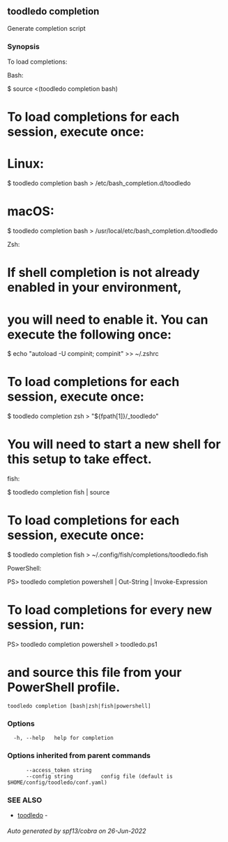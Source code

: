 ## toodledo completion

Generate completion script

### Synopsis

To load completions:

Bash:

  $ source <(toodledo completion bash)

  # To load completions for each session, execute once:
  # Linux:
  $ toodledo completion bash > /etc/bash_completion.d/toodledo
  # macOS:
  $ toodledo completion bash > /usr/local/etc/bash_completion.d/toodledo

Zsh:

  # If shell completion is not already enabled in your environment,
  # you will need to enable it.  You can execute the following once:

  $ echo "autoload -U compinit; compinit" >> ~/.zshrc

  # To load completions for each session, execute once:
  $ toodledo completion zsh > "${fpath[1]}/_toodledo"

  # You will need to start a new shell for this setup to take effect.

fish:

  $ toodledo completion fish | source

  # To load completions for each session, execute once:
  $ toodledo completion fish > ~/.config/fish/completions/toodledo.fish

PowerShell:

  PS> toodledo completion powershell | Out-String | Invoke-Expression

  # To load completions for every new session, run:
  PS> toodledo completion powershell > toodledo.ps1
  # and source this file from your PowerShell profile.


```
toodledo completion [bash|zsh|fish|powershell]
```

### Options

```
  -h, --help   help for completion
```

### Options inherited from parent commands

```
      --access_token string   
      --config string         config file (default is $HOME/config/toodledo/conf.yaml)
```

### SEE ALSO

* [toodledo](toodledo.md)	 - 

###### Auto generated by spf13/cobra on 26-Jun-2022
